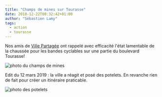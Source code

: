 ```yaml
---
title: "Champs de mines sur Tourasse"
date: 2018-12-22T00:32:42+01:00
author: "Sébastien Lamy"
tags:
  - action
  - tourasse
---
```


Nos amis de [Ville Partagée] ont rappelé avec efficacité l'état lamentable de
la chaussée pour les bandes cyclables sur une partie du boulevard Tourasse!

![photo du champs de mines](champs_mines.jpg)

Edit du 12 mars 2019 : la ville a réagit et posé des potelets. En revanche rien
de fait pour créer un itinéraire praticable.

![photo des potelets](potelets-tourasse.jpg)

[Ville Partagée]: http://www.villepartage.com/